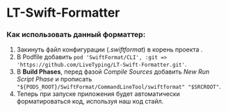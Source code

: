 # LT-Swift-Formatter

### Как использовать данный форматтер:
1. Закинуть файл конфигурации (*.swiftformat*) в корень проекта .
2. В Podfile добавить  `pod 'SwiftFormat/CLI', :git => 'https://github.com/LiveTyping/LT-Swift-Formatter.git'`.
3. В **Build Phases**, перед фазой *Compile Sources* добавить *New Run Script Phase* и прописать `"${PODS_ROOT}/SwiftFormat/CommandLineTool/swiftformat" "$SRCROOT"`.
4. Теперь при запуске приложения будет автоматически форматироваться код, используя наш код стайл.
